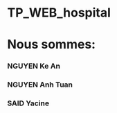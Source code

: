 # TP_WEB_hospital

<h1>Nous sommes:</h1>
<h3>NGUYEN Ke An</h3>
<h3>NGUYEN Anh Tuan</h3>
<h3>SAID Yacine</h3>
